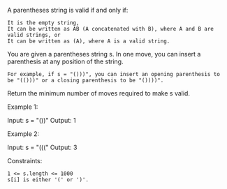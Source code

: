A parentheses string is valid if and only if:

    It is the empty string,
    It can be written as AB (A concatenated with B), where A and B are valid strings, or
    It can be written as (A), where A is a valid string.

You are given a parentheses string s. In one move, you can insert a parenthesis at any position of the string.

    For example, if s = "()))", you can insert an opening parenthesis to be "(()))" or a closing parenthesis to be "())))".

Return the minimum number of moves required to make s valid.

Example 1:

Input: s = "())"
Output: 1

Example 2:

Input: s = "((("
Output: 3

Constraints:

    1 <= s.length <= 1000
    s[i] is either '(' or ')'.
